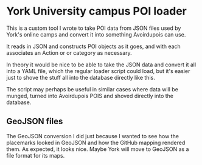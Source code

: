 # York University campus POI loader

This is a custom tool I wrote to take POI data from JSON files used by York's online camps and convert it into something Avoirdupois can use.

It reads in JSON and constructs POI objects as it goes, and with each associates an Action or or category as necessary.

In theory it would be nice to be able to take the JSON data and convert it all into a YAML file, which the regular loader script could load, but it's easier just to shove the stuff all into the database directly like this.

The script may perhaps be useful in similar cases where data will be munged, turned into Avoirdupois POIS and shoved directly into the database.

## GeoJSON files

The GeoJSON conversion I did just because I wanted to see how the placemarks looked in GeoJSON and how the GitHub mapping rendered them.  As expected, it looks nice.  Maybe York will move to GeoJSON as a file format for its maps.

